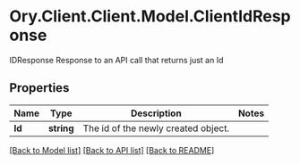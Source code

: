 # Ory.Client.Client.Model.ClientIdResponse
IDResponse Response to an API call that returns just an Id

## Properties

Name | Type | Description | Notes
------------ | ------------- | ------------- | -------------
**Id** | **string** | The id of the newly created object. | 

[[Back to Model list]](../README.md#documentation-for-models) [[Back to API list]](../README.md#documentation-for-api-endpoints) [[Back to README]](../README.md)

